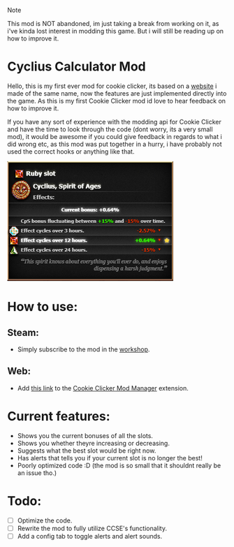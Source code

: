 > [!NOTE]
> This mod is NOT abandoned, im just taking a break from working on it, as i've kinda lost interest in modding this game. But i will still be reading up on how to improve it.


# Cyclius Calculator Mod

Hello, this is my first ever mod for cookie clicker, its based on a <a href="https://zypa.github.io/cyclius-calc/">website</a> i made of the same name, now the features are just implemented directly into the game.
As this is my first Cookie Clicker mod id love to hear feedback on how to improve it.

If you have any sort of experience with the modding api for Cookie Clicker and have the time to look through the code (dont worry, its a very small mod), it would be awesome if you could give feedback in regards to what i did wrong etc, as this mod was put together in a hurry, i have probably not used the correct hooks or anything like that.

<img src="preview.png" />

# How to use:
## Steam:
- Simply subscribe to the mod in the <a href="https://steamcommunity.com/sharedfiles/filedetails/?id=2956666658">workshop</a>.
## Web:
- Add <a href="https://zypa.github.io/cyclius-calc-mod/main.js">this link</a> to the <a href="https://chrome.google.com/webstore/detail/cookie-clicker-mod-manage/gehplcbdghdjeinldbgkjdffgkdcpned">Cookie Clicker Mod Manager</a> extension.

# Current features:
- Shows you the current bonuses of all the slots.
- Shows you whether theyre increasing or decreasing.
- Suggests what the best slot would be right now.
- Has alerts that tells you if your current slot is no longer the best!
- Poorly optimized code :D (the mod is so small that it shouldnt really be an issue tho.)

# Todo:
- [ ] Optimize the code.
- [ ] Rewrite the mod to fully utilize CCSE's functionality.
- [ ] Add a config tab to toggle alerts and alert sounds.
